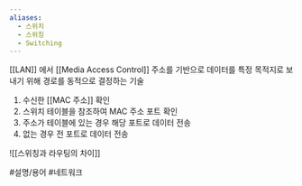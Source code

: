```yaml
---
aliases:
  - 스위치
  - 스위칭
  - Switching
---
```

[[LAN]] 에서 [[Media Access Control]] 주소를 기반으로 데이터를 특정 목적지로 보내기 위해 경로를 동적으로 결정하는 기술

1. 수신한 [[MAC 주소]] 확인
2. 스위치 테이블을 참조하여 MAC 주소 포트 확인
3. 주소가 테이블에 있는 경우 해당 포트로 데이터 전송
4. 없는 경우 전 포트로 데이터 전송

![[스위칭과 라우팅의 차이]]

#설명/용어 #네트워크 